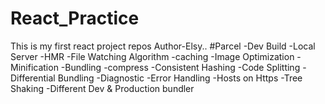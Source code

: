 # React_Practice
This is my first react project repos
Author-Elsy..
#Parcel
-Dev Build
-Local Server
-HMR
-File Watching Algorithm
-caching
-Image Optimization
-Minification
-Bundling
-compress
-Consistent Hashing
-Code Splitting
-Differential Bundling
-Diagnostic
-Error Handling
-Hosts on Https
-Tree Shaking
-Different Dev & Production bundler

